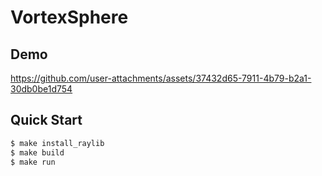# VortexSphere

## Demo


https://github.com/user-attachments/assets/37432d65-7911-4b79-b2a1-30db0be1d754


## Quick Start

```bash
$ make install_raylib
$ make build
$ make run
```
